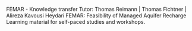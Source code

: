 FEMAR - Knowledge transfer
Tutor: Thomas Reimann | Thomas Fichtner | Alireza Kavousi Heydari
FEMAR: Feasibility of Managed Aquifer Recharge
Learning material for self-paced studies and workshops.

